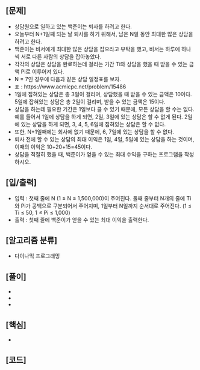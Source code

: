 <h2>[문제]</h2>

<ul>
    <li>상담원으로 일하고 있는 백준이는 퇴사를 하려고 한다.</li>
    <li>오늘부터 N+1일째 되는 날 퇴사를 하기 위해서, 남은 N일 동안 최대한 많은 상담을 하려고 한다.</li>    
    <li>백준이는 비서에게 최대한 많은 상담을 잡으라고 부탁을 했고, 비서는 하루에 하나씩 서로 다른 사람의 상담을 잡아놓았다.</li>
    <li>각각의 상담은 상담을 완료하는데 걸리는 기간 Ti와 상담을 했을 때 받을 수 있는 금액 Pi로 이루어져 있다.</li>
    <li>N = 7인 경우에 다음과 같은 상담 일정표를 보자.</li>
    <li>표 : https://www.acmicpc.net/problem/15486</li>
    <li>1일에 잡혀있는 상담은 총 3일이 걸리며, 상담했을 때 받을 수 있는 금액은 10이다. 5일에 잡혀있는 상담은 총 2일이 걸리며, 받을 수 있는 금액은 15이다.</li>
    <li>상담을 하는데 필요한 기간은 1일보다 클 수 있기 때문에, 모든 상담을 할 수는 없다. 예를 들어서 1일에 상담을 하게 되면, 2일, 3일에 있는 상담은 할 수 없게 된다. 2일에 있는 상담을 하게 되면, 3, 4, 5, 6일에 잡혀있는 상담은 할 수 없다.</li>
    <li>또한, N+1일째에는 회사에 없기 때문에, 6, 7일에 있는 상담을 할 수 없다.</li>
    <li>퇴사 전에 할 수 있는 상담의 최대 이익은 1일, 4일, 5일에 있는 상담을 하는 것이며, 이때의 이익은 10+20+15=45이다.</li>
    <li>상담을 적절히 했을 때, 백준이가 얻을 수 있는 최대 수익을 구하는 프로그램을 작성하시오.</li>
</ul>

<h2>[입/출력]</h2>
<ul>
    <li>입력 : 첫째 줄에 N (1 ≤ N ≤ 1,500,000)이 주어진다. 둘째 줄부터 N개의 줄에 Ti와 Pi가 공백으로 구분되어서 주어지며, 1일부터 N일까지 순서대로 주어진다. (1 ≤ Ti ≤ 50, 1 ≤ Pi ≤ 1,000)</li>
    <li>출력 : 첫째 줄에 백준이가 얻을 수 있는 최대 이익을 출력한다.</li>
</ul>

<h2>[알고리즘 분류]</h2>
<ul>
    <li>다이나믹 프로그래밍</li>
</ul>

<h2>[풀이]</h2>
<ul>
    <li></li>
    <li></li>
    <li></li>
</ul>

<h2>[핵심]</h2>
<ul>
    <li></li>
</ul>

<h2>[코드]</h2>

```python

```


